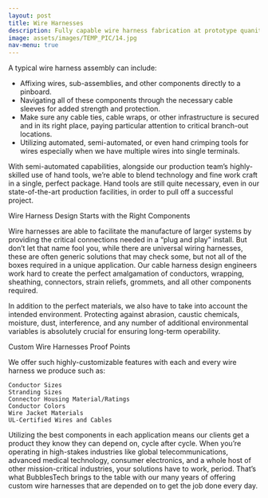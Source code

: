 ```yaml
---
layout: post
title: Wire Harnesses
description: Fully capable wire harness fabrication at prototype quanitites
image: assets/images/TEMP_PIC/14.jpg
nav-menu: true
---
```



A typical wire harness assembly can include:

* Affixing wires, sub-assemblies, and other components directly to a pinboard.
* Navigating all of these components through the necessary cable sleeves for added strength and protection.
* Make sure any cable ties, cable wraps, or other infrastructure is secured and in its right place, paying particular attention to critical branch-out locations.
* Utilizing automated, semi-automated, or even hand crimping tools for wires especially when we have multiple wires into single terminals.

With semi-automated capabilities, alongside our production team’s highly-skilled use of hand tools, we’re able to blend technology and fine work craft in a single, perfect package. Hand tools are still quite necessary, even in our state-of-the-art production facilities, in order to pull off a successful project.

Wire Harness Design Starts with the Right Components

Wire harnesses are able to facilitate the manufacture of larger systems by providing the critical connections needed in a “plug and play” install. But don’t let that name fool you, while there are universal wiring harnesses, these are often generic solutions that may check some, but not all of the boxes required in a unique application. Our cable harness design engineers work hard to create the perfect amalgamation of conductors, wrapping, sheathing, connectors, strain reliefs, grommets, and all other components required.

In addition to the perfect materials, we also have to take into account the intended environment. Protecting against abrasion, caustic chemicals, moisture, dust, interference, and any number of additional environmental variables is absolutely crucial for ensuring long-term operability.




Custom Wire Harnesses Proof Points

We offer such highly-customizable features with each and every wire harness we produce such as:

    Conductor Sizes
    Stranding Sizes
    Connector Housing Material/Ratings
    Conductor Colors
    Wire Jacket Materials
    UL-Certified Wires and Cables

Utilizing the best components in each application means our clients get a product they know they can depend on, cycle after cycle. When you’re operating in high-stakes industries like global telecommunications, advanced medical technology, consumer electronics, and a whole host of other mission-critical industries, your solutions have to work, period. That’s what BubblesTech brings to the table with our many years of offering custom wire harnesses that are depended on to get the job done every day.
